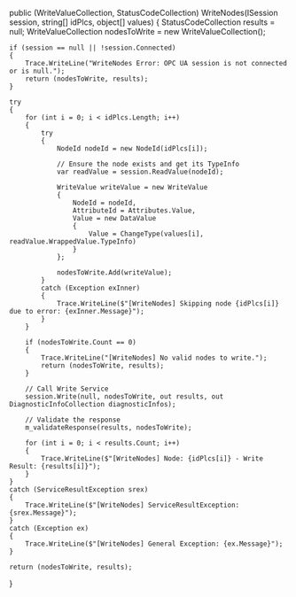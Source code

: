 public (WriteValueCollection, StatusCodeCollection) WriteNodes(ISession session, string[] idPlcs, object[] values)
{
    StatusCodeCollection results = null;
    WriteValueCollection nodesToWrite = new WriteValueCollection();

    if (session == null || !session.Connected)
    {
        Trace.WriteLine("WriteNodes Error: OPC UA session is not connected or is null.");
        return (nodesToWrite, results);
    }

    try
    {
        for (int i = 0; i < idPlcs.Length; i++)
        {
            try
            {
                NodeId nodeId = new NodeId(idPlcs[i]);

                // Ensure the node exists and get its TypeInfo
                var readValue = session.ReadValue(nodeId);

                WriteValue writeValue = new WriteValue
                {
                    NodeId = nodeId,
                    AttributeId = Attributes.Value,
                    Value = new DataValue
                    {
                        Value = ChangeType(values[i], readValue.WrappedValue.TypeInfo)
                    }
                };

                nodesToWrite.Add(writeValue);
            }
            catch (Exception exInner)
            {
                Trace.WriteLine($"[WriteNodes] Skipping node {idPlcs[i]} due to error: {exInner.Message}");
            }
        }

        if (nodesToWrite.Count == 0)
        {
            Trace.WriteLine("[WriteNodes] No valid nodes to write.");
            return (nodesToWrite, results);
        }

        // Call Write Service
        session.Write(null, nodesToWrite, out results, out DiagnosticInfoCollection diagnosticInfos);

        // Validate the response
        m_validateResponse(results, nodesToWrite);

        for (int i = 0; i < results.Count; i++)
        {
            Trace.WriteLine($"[WriteNodes] Node: {idPlcs[i]} - Write Result: {results[i]}");
        }
    }
    catch (ServiceResultException srex)
    {
        Trace.WriteLine($"[WriteNodes] ServiceResultException: {srex.Message}");
    }
    catch (Exception ex)
    {
        Trace.WriteLine($"[WriteNodes] General Exception: {ex.Message}");
    }

    return (nodesToWrite, results);
}